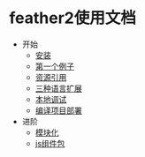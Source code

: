 feather2使用文档
=================================

* 开始
    * [安装](./安装.md)
    * [第一个例子](./第一个例子.md)
    * [资源引用](./资源引用.md)
    * [三种语言扩展](./三种语言扩展.md)
    * [本地调试](./本地调试.md)
    * [编译项目部署](./编译项目部署.md)
* 进阶
    * [模块化](./模块化.md)
    * [js组件包](./js组件包.md)